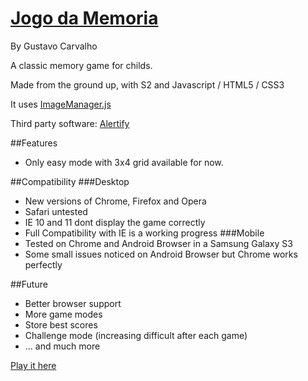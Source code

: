 [Jogo da Memoria](http://gfcarvalho.github.io/memory-game)
===================

By Gustavo Carvalho

A classic memory game for childs.

Made from the ground up, with S2 and Javascript / HTML5 / CSS3

It uses [ImageManager.js](http://gfcarvalho.github.io/ImageManager.js)

Third party software:
[Alertify]()

##Features
- Only easy mode with 3x4 grid available for now.

##Compatibility
###Desktop
- New versions of Chrome, Firefox and Opera
- Safari untested
- IE 10 and 11 dont display the game correctly
- Full Compatibility with IE is a working progress
###Mobile
- Tested on Chrome and Android Browser in a Samsung Galaxy S3
- Some small issues noticed on Android Browser but Chrome works perfectly

##Future
- Better browser support
- More game modes
- Store best scores
- Challenge mode (increasing difficult after each game)
- ... and much more


[Play it here](http://gustavocarvalho.eti.br/memory-game)
